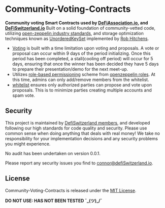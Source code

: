 # Community-Voting-Contracts

**Community voting Smart Contracts used by [DeFiAssociation.io](https://www.defiassociation.io), and [DeFiSwitzerland.io](https://www.defiswitzerland.io)** Built on a solid foundation of community-vetted code, utilizing [open-zeppelin industry standards](https://github.com/OpenZeppelin/openzeppelin-contracts), and storage optimization techniques known as [UnorderedKeySet](https://github.com/rob-Hitchens/UnorderedKeySet) implemented by [Rob Hitchens](https://about.me/hitchens).
 

 * [Voting](contracts/voting/Voting.sol) is built with a time limitation upon voting and proposals.  A vote or proposal can occur within 9 days of the period initializing.  Once this period has been completed, a stall(cooling off period) will occur for 5 days, ensuring that once the winner has been decided they have 5 days to prepare their presentation/demo for the next meet-up.
 * Utilizes [role-based permissioning](contracts/role/Operators.sol) scheme from [openzeppelin roles](https://github.com/OpenZeppelin/openzeppelin-contracts/blob/7acd60d152ea83dbc776265ca4a44a3c680b9caf/contracts/access/Roles.sol).  At this time, admins can only add/remove members from the whitelist.
 * [whitelist](contracts/helpers/Whitelist.sol) ensures only authorized parties can propose and vote upon proposals.  This is to minimize parties creating multiple accounts and spam vote.


## Security

This project is maintained by [DefiSwitzerland members](https://www.defiswitzerland.io), and developed following our high standards for code quality and security. Please use common sense when doing anything that deals with real money! We take no responsibility for your implementation decisions and any security problems you might experience.

No audit has been undertaken on version 0.0.1.

Please report any security issues you find to connor@defiSwitzerland.io.


## License

Community-Voting-Contracts is released under the [MIT License](LICENSE).



**DO NOT USE: HAS NOT BEEN TESTED ¯\_(ツ)_/¯**

